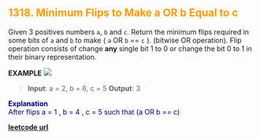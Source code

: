 <h2 style="color:#F90;">1318. Minimum Flips to Make a OR b Equal to c</h2>

Given 3 positives numbers `a`, `b` and `c`. Return the minimum flips required in some bits of `a` and `b` to make ( `a` OR `b` == `c` ). (bitwise OR operation).
Flip operation consists of change **any** single bit 1 to 0 or change the bit 0 to 1 in their binary representation.

**EXAMPLE**
<img src="https://assets.leetcode.com/uploads/2020/01/06/sample_3_1676.png"></img>
>**Input**: a = 2, b = 6, c = 5
**Output**: 3
<p style="color:#007;">
<b>Explanation</b><br>
After flips a = 1 , b = 4 , c = 5 such that (a OR b == c)
</p>

**[leetcode url](https://leetcode.com/problems/minimum-flips-to-make-a-or-b-equal-to-c/description)**